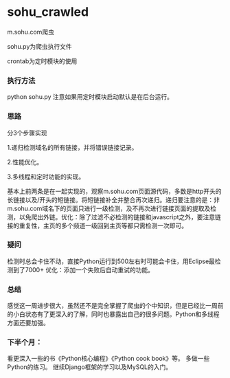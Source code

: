 # sohu_crawled
m.sohu.com爬虫

sohu.py为爬虫执行文件

crontab为定时模块的使用

<h3>执行方法</h3>
python sohu.py 
注意如果用定时模块启动默认是在后台运行。

<h3>思路</h3>

分3个步骤实现

1.递归检测域名的所有链接，并将错误链接记录。

2.性能优化。

3.多线程和定时功能的实现。

基本上前两条是在一起实现的，观察m.sohu.com页面源代码，多数是http开头的长链接以及/开头的短链接。将短链接补全并整合再次递归。递归要注意的是：非m.sohu.com域名下的页面只进行一级检测，及不再次进行链接页面的提取及检测，以免爬出外链。优化：除了过滤不必检测的链接和javascript之外，要注意链接的重复性，主页的多个频道一级回到主页等都只需检测一次即可。

<h3>疑问</h3>

检测时总会卡住不动，直接Python运行到500左右时可能会卡住，用Eclipse最检测到了7000+
优化：添加一个失败后自动重试的功能。

<h3>总结</h3>

感觉这一周进步很大，虽然还不是完全掌握了爬虫的个中知识，但是已经比一周前的小白状态有了更深入的了解，同时也暴露出自己的很多问题。Python和多线程方面还要加强。

<h3>下半个月：</h3>

看更深入一些的书《Python核心编程》《Python cook book》等。
多做一些Python的练习。
继续Django框架的学习以及MySQL的入门。
